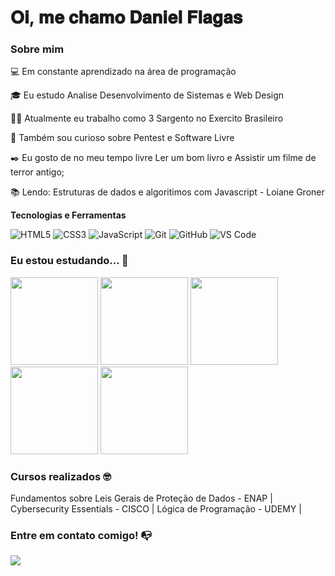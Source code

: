 # 𝐎𝐢, 𝐦𝐞 𝐜𝐡𝐚𝐦𝐨 𝐃𝐚𝐧𝐢𝐞𝐥 𝐅𝐥𝐚𝐠𝐚𝐬


### Sobre mim

💻 Em constante aprendizado na área de programação

<!-- Isso é um comentário, não irá aparecer no seu perfil
(Abaixo você seleciona o curso que você está fazendo no momento) -->

🎓 Eu estudo Analise Desenvolvimento de Sistemas e Web Design

👩‍💻 Atualmente eu trabalho como 3 Sargento no Exercito Brasileiro

🔎 Também sou curioso sobre Pentest e Software Livre

✒️ Eu gosto de no meu tempo livre Ler um bom livro e Assistir um filme de terror antigo;

📚 Lendo: Estruturas de dados e algoritimos com Javascript - Loiane Groner

**Tecnologias e Ferramentas**

<!-- (Aqui você pode adicionar tecnologias que aprendeu no curso, já listamos algumas delas, e outras que já domina)) -->

![HTML5](https://img.shields.io/badge/html5-%23E34F26.svg?style=for-the-badge&logo=html5&logoColor=white)
![CSS3](https://img.shields.io/badge/css3-%231572B6.svg?style=for-the-badge&logo=css3&logoColor=white)
![JavaScript](https://img.shields.io/badge/javascript-%23323330.svg?style=for-the-badge&logo=javascript&logoColor=%23F7DF1E)
![Git](https://img.shields.io/badge/git-%23F05033.svg?style=for-the-badge&logo=git&logoColor=white)
![GitHub](https://img.shields.io/badge/github-%23121011.svg?style=for-the-badge&logo=github&logoColor=white)
![VS Code](https://img.shields.io/badge/VS%20Code-0078d7.svg?style=for-the-badge&logo=visual-studio-code&logoColor=white)

<!-- (Já colocar tecnologias do On Demand que aprende no curso)) -->

### Eu estou estudando... 🧩
<!-- (Aqui você pode adicionar tecnologias que está estudando, inclusive para aumentar essa lista você listamos algumas das tecnologias ensinadas na nossa [Assinatura On Demand](https://cubos.academy/cubosondemand)) -->
<img height="140em" img src="https://cdn.jsdelivr.net/gh/devicons/devicon/icons/c/c-original.svg" /> <img height="140em" img src="https://cdn.jsdelivr.net/gh/devicons/devicon/icons/cplusplus/cplusplus-original.svg" /> <img height="140em" img src="https://cdn.jsdelivr.net/gh/devicons/devicon/icons/csharp/csharp-original.svg" /> <img height="140em" img src="https://cdn.jsdelivr.net/gh/devicons/devicon/icons/java/java-original-wordmark.svg" /> <img height="140em" img src="https://cdn.jsdelivr.net/gh/devicons/devicon/icons/javascript/javascript-original.svg" />


<!-- (Você pode adicionar novas tecnologias insira ![Nome da Tecnologia](https://img.shields.io/badge/-[Nome da tecnologia]-[Cor do fundo]?style=flat-square&logo=[Nome da tecnologia])) -->

### Cursos realizados 🤓

Fundamentos sobre Leis Gerais de Proteção de Dados - ENAP |
Cybersecurity Essentials - CISCO |
Lógica de Programação - UDEMY |

### Entre em contato comigo! 📭
<div>
<a href="https://www.linkedin.com/in/daniel-lira-82a643264?lipi=urn%3Ali%3Apage%3Ad_flagship3_profile_view_base_contact_details%3BnkS8HEZAQBKVa40kS0%2BYNQ%3D%3D" target="_blank"><img src="https://img.shields.io/badge/-LinkedIn-%230077B5?style=for-the-badge&logo=linkedin&logoColor=white" target="_blank"></a>   
</div>
